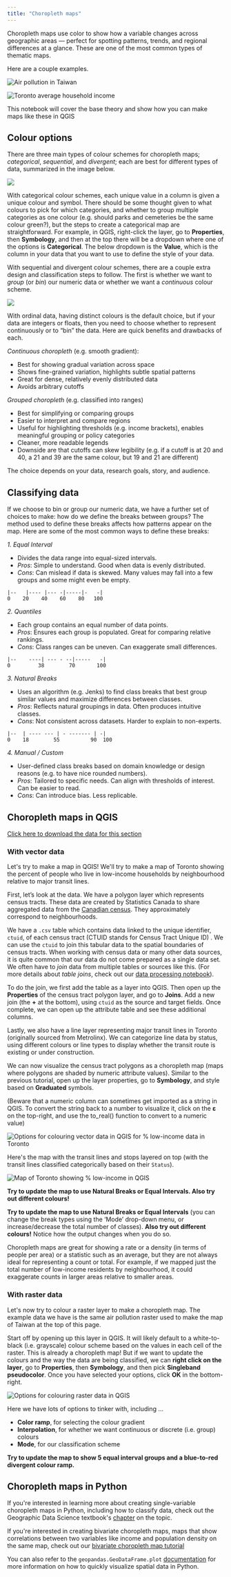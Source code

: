 ```yaml
---
title: "Choropleth maps"
---
```



Choropleth maps use color to show how a variable changes across geographic areas — perfect for spotting patterns, trends, and regional differences at a glance. These are one of the most common types of thematic maps.

Here are a couple examples. 

![Air pollution in Taiwan](./img/airpollution-757px.png)

![Toronto average household income](./img/toronto-income.png)

This notebook will cover the base theory and show how you can make maps like these in QGIS



## Colour options

There are three main types of colour schemes for choropleth maps;  *categorical*, *sequential*, and *divergent*; each are best for different types of data, summarized in the image below.

![](img/colours-group-cont.png)

With categorical colour schemes, each unique value in a column is given a unique colour and symbol. There should be some thought given to what colours to pick for which categories, and whether to group multiple categories as one colour (e.g. should parks and cemeteries be the same colour green?), but the steps to create a categorical map are straightforward. For example, in QGIS, right-click the layer, go to **Properties**, then **Symbology**, and then at the top there will be a dropdown where one of the options is **Categorical**. The below dropdown is the **Value**, which is the column in your data that you want to use to define the style of your data.

With sequential and divergent colour schemes, there are a couple extra design and classification steps to follow. The first is whether we want to *group* (or *bin*) our numeric data or whether we want a *continuous* colour scheme. 

![](img/colours-sub-div.png)

With ordinal data, having distinct colours is the default choice, but if your data are integers or floats, then you need to  choose whether to represent continuously or to “bin” the data. Here are quick benefits and drawbacks of each.

*Continuous choropleth* (e.g. smooth gradient):

- Best for showing gradual variation across space
- Shows fine-grained variation, highlights subtle spatial patterns
- Great for dense, relatively evenly distributed data
- Avoids arbitrary cutoffs

*Grouped choropleth* (e.g. classified into ranges)

- Best for simplifying or comparing groups
- Easier to interpret and compare regions
- Useful for highlighting thresholds (e.g. income brackets), enables meaningful grouping or policy categories
- Cleaner, more readable legends
- Downside are that cutoffs can skew legibility (e.g. if a cutoff is at 20 and 40, a 21 and 39 are the same colour, but 19 and 21 are different)

The choice depends on your data, research goals, story, and audience.


## Classifying data

If we choose to bin or group our numeric data, we have a further set of choices to make: how do we define the breaks between groups? The method used to define these breaks affects how patterns appear on the map. Here are some of the most common ways to define these breaks:

*1. Equal Interval*

- Divides the data range into equal-sized intervals.
- *Pros*: Simple to understand. Good when data is evenly distributed.
- *Cons*: Can mislead if data is skewed. Many values may fall into a few groups and some might even be empty.

```
|--   |---- |--- -|-----|-   -|
0    20    40    60    80   100
```

*2. Quantiles*

- Each group contains an equal number of data points.
- *Pros*: Ensures each group is populated.  Great for comparing relative rankings.
- *Cons*: Class ranges can be uneven. Can exaggerate small differences.

```
|--    ----| --- - --|-----   -|
0         38        70       100
```

*3. Natural Breaks*

- Uses an algorithm (e.g. Jenks) to find class breaks that best group similar values and maximize differences between classes.
- *Pros*: Reflects natural groupings in data. Often produces intuitive classes.
- *Cons*: Not consistent across datasets. Harder to explain to non-experts.

```
|--  | ---- --- | - ------- | -|
0    18        55          90  100
```

*4. Manual / Custom*

- User-defined class breaks based on domain knowledge or design reasons (e.g. to have nice rounded numbers).
- *Pros*: Tailored to specific needs. Can align with thresholds of interest. Can be easier to read.
- *Cons*: Can introduce bias. Less replicable.



## Choropleth maps in QGIS

[Click here to download the data for this section](data.zip)



### With vector data

Let's try to make a map in QGIS! We'll try to make a map of Toronto showing the percent of people who live in low-income households by neighbourhood relative to major transit lines.

First, let’s look at the data. We have a polygon layer which represents census tracts. These data are created by Statistics Canada to share aggregated data from  the [Canadian census](../../urban-data-analytics/canadian-census-data/canadian-census-data.md). They approximately correspond to neighbourhoods.

We have a `.csv` table which contains data linked to the unique identifier, `ctuid`, of each census tract (CTUID stands for Census Tract Unique ID) . We can use the `ctuid` to join this tabular data to the spatial boundaries of census tracts. When working with census data or many other data sources, it is quite common that our data do not come prepared as a single data set. We often have to *join* data from multiple tables or sources like this. (For more details about *table joins*, check out our [data processing notebook](../../urban-data-analytics/data-analytics-and-processing/data-analytics-and-processing.ipynb)).

To do the join, we first add the table as a layer into QGIS. Then open up the **Properties** of the census tract polygon layer, and go to **Joins**. Add a new join (the **+** at the bottom), using `ctuid` as the source and target fields. Once complete, we can open up the attribute table and see these additional columns.

Lastly, we also have a line layer representing major transit lines in Toronto (originally sourced from Metrolinx). We can categorize line data by status, using different colours or line types to display whether the transit route is existing or under construction.

We can now visualize the census tract polygons as a choropleth map (maps where polygons are shaded by numeric attribute values). Similar to the previous tutorial, open up the layer properties, go to **Symbology**, and style based on **Graduated** symbols.

(Beware that a numeric column can sometimes get imported as a string in QGIS. To convert the string back to a number to visualize it, click on the **ε** on the top-right, and use the to_real() function to convert to a numeric value)

![Options for colouring vector data in QGIS for % low-income data in Toronto](img/vector-choro.png)

Here's the map with the transit lines and stops layered on top (with the transit lines classified categorically based on their `Status`).

![Map of Toronto showing % low-income in QGIS](img/toronto-example.png)

**Try to update the map to use Natural Breaks or Equal Intervals. Also try out different colours!**

**Try to update the map to use Natural Breaks or Equal Intervals** (you can change the break types using the ‘Mode’ drop-down menu, or increase/decrease the total number of classes). **Also try out different colours!** Notice how the output changes when you do so.

Choropleth maps are great for showing a rate or a density (in terms of people per area) or a statistic such as an average, but they are not always ideal for representing a count or total. For example, if we mapped just the total number of low-income residents by neighbourhood, it could exaggerate counts in larger areas relative to smaller areas.



### With raster data

Let's now try to colour a raster layer to make a choropleth map. The example data we have is the same air pollution raster used to make the map of Taiwan at the top of this page.

Start off by opening up this layer in QGIS. It will likely default to a white-to-black (i.e. grayscale) colour scheme based on the values in each cell of the raster. This is already a choropleth map! But if we want to update the colours and the way the data are being classified, we can **right click on the layer**, go to **Properties**, then **Symbology**, and then pick **Singleband pseudocolor**. Once you have selected your options, click **OK** in the bottom-right.

![Options for colouring raster data in QGIS](img/raster-choro.png)

Here we have lots of options to tinker with, including ...

- **Color ramp**, for selecting the colour gradient
- **Interpolation**, for whether we want continuous or discrete (i.e. group) colours
- **Mode**, for our classification scheme

**Try to update the map to show 5 equal interval groups and a blue-to-red divergent colour ramp.**



## Choropleth maps in Python

If you're interested in learning more about creating single-variable choropleth maps in Python, including how to classify data, check out the Geographic Data Science textbook's [chapter](https://geographicdata.science/book/notebooks/05_choropleth.html) on the topic. 

If you're interested in creating bivariate choropleth maps, maps that show correlations between two variables like income and population density on the same map, check out our [bivariate choropleth map tutorial](../bivariate-choropleth-maps/bivariate-choropleth-maps.ipynb)

You can also refer to the `geopandas.GeoDataFrame.plot` [documentation](https://geopandas.org/en/stable/docs/reference/api/geopandas.GeoDataFrame.plot.html) for more information on how to quickly visualize spatial data in Python.